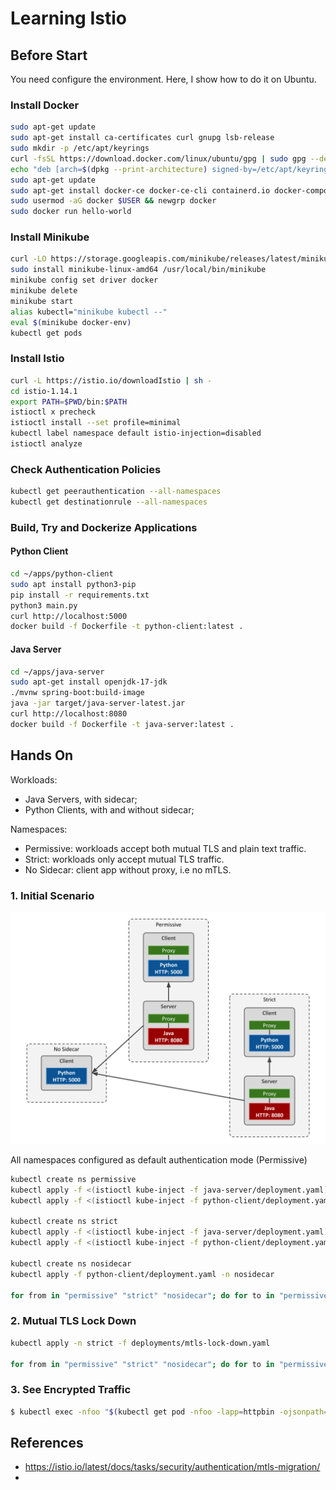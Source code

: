# Learning Istio

## Before Start

You need configure the environment.
Here, I show how to do it on Ubuntu.

### Install Docker

```sh
sudo apt-get update
sudo apt-get install ca-certificates curl gnupg lsb-release
sudo mkdir -p /etc/apt/keyrings
curl -fsSL https://download.docker.com/linux/ubuntu/gpg | sudo gpg --dearmor -o /etc/apt/keyrings/docker.gpg
echo "deb [arch=$(dpkg --print-architecture) signed-by=/etc/apt/keyrings/docker.gpg] https://download.docker.com/linux/ubuntu $(lsb_release -cs) stable" | sudo tee /etc/apt/sources.list.d/docker.list > /dev/null
sudo apt-get update
sudo apt-get install docker-ce docker-ce-cli containerd.io docker-compose-plugin
sudo usermod -aG docker $USER && newgrp docker
sudo docker run hello-world
```

### Install Minikube

```sh
curl -LO https://storage.googleapis.com/minikube/releases/latest/minikube-linux-amd64
sudo install minikube-linux-amd64 /usr/local/bin/minikube
minikube config set driver docker
minikube delete
minikube start
alias kubectl="minikube kubectl --"
eval $(minikube docker-env)
kubectl get pods
```

### Install Istio

```sh
curl -L https://istio.io/downloadIstio | sh -
cd istio-1.14.1
export PATH=$PWD/bin:$PATH
istioctl x precheck
istioctl install --set profile=minimal
kubectl label namespace default istio-injection=disabled
istioctl analyze
```

### Check Authentication Policies

```sh
kubectl get peerauthentication --all-namespaces
kubectl get destinationrule --all-namespaces
```

### Build, Try and Dockerize Applications

#### Python Client

```sh
cd ~/apps/python-client
sudo apt install python3-pip
pip install -r requirements.txt
python3 main.py
curl http://localhost:5000
docker build -f Dockerfile -t python-client:latest .
```

#### Java Server

```sh
cd ~/apps/java-server
sudo apt-get install openjdk-17-jdk
./mvnw spring-boot:build-image
java -jar target/java-server-latest.jar
curl http://localhost:8080
docker build -f Dockerfile -t java-server:latest .
```

## Hands On

Workloads:
- Java Servers, with sidecar;
- Python Clients, with and without sidecar;

Namespaces:
- Permissive: workloads accept both mutual TLS and plain text traffic.
- Strict: workloads only accept mutual TLS traffic.
- No Sidecar: client app without proxy, i.e no mTLS.

### 1. Initial Scenario

![Initial Scenario](initial-scenario.png)

All namespaces configured as default authentication mode (Permissive)

```sh
kubectl create ns permissive
kubectl apply -f <(istioctl kube-inject -f java-server/deployment.yaml) -n permissive
kubectl apply -f <(istioctl kube-inject -f python-client/deployment.yaml) -n permissive

kubectl create ns strict
kubectl apply -f <(istioctl kube-inject -f java-server/deployment.yaml) -n strict
kubectl apply -f <(istioctl kube-inject -f python-client/deployment.yaml) -n strict

kubectl create ns nosidecar
kubectl apply -f python-client/deployment.yaml -n nosidecar

for from in "permissive" "strict" "nosidecar"; do for to in "permissive" "strict"; do kubectl exec "$(kubectl get pod -l app=python-client -n ${from} -o jsonpath={.items..metadata.name})" -c python-client -n ${from} -- curl http://java-server.${to}:8080 -s -o /dev/null -w "python-client.${from} to java-server.${to}: %{http_code}\n"; done; done
```

### 2. Mutual TLS Lock Down

```sh
kubectl apply -n strict -f deployments/mtls-lock-down.yaml

for from in "permissive" "strict" "nosidecar"; do for to in "permissive" "strict"; do kubectl exec "$(kubectl get pod -l app=python-client -n ${from} -o jsonpath={.items..metadata.name})" -c python-client -n ${from} -- curl http://java-server.${to}:8080 -s -o /dev/null -w "python-client.${from} to java-server.${to}: %{http_code}\n"; done; done
```

### 3. See Encrypted Traffic

```sh
$ kubectl exec -nfoo "$(kubectl get pod -nfoo -lapp=httpbin -ojsonpath={.items..metadata.name})" -c istio-proxy -- sudo tcpdump dst port 80  -A
```

## References

- https://istio.io/latest/docs/tasks/security/authentication/mtls-migration/
- 
